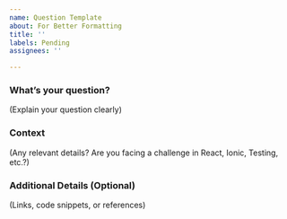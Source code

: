 ```yaml
---
name: Question Template
about: For Better Formatting
title: ''
labels: Pending
assignees: ''

---
```


### What’s your question?
(Explain your question clearly)

### Context
(Any relevant details? Are you facing a challenge in React, Ionic, Testing, etc.?)

### Additional Details (Optional)
(Links, code snippets, or references)
